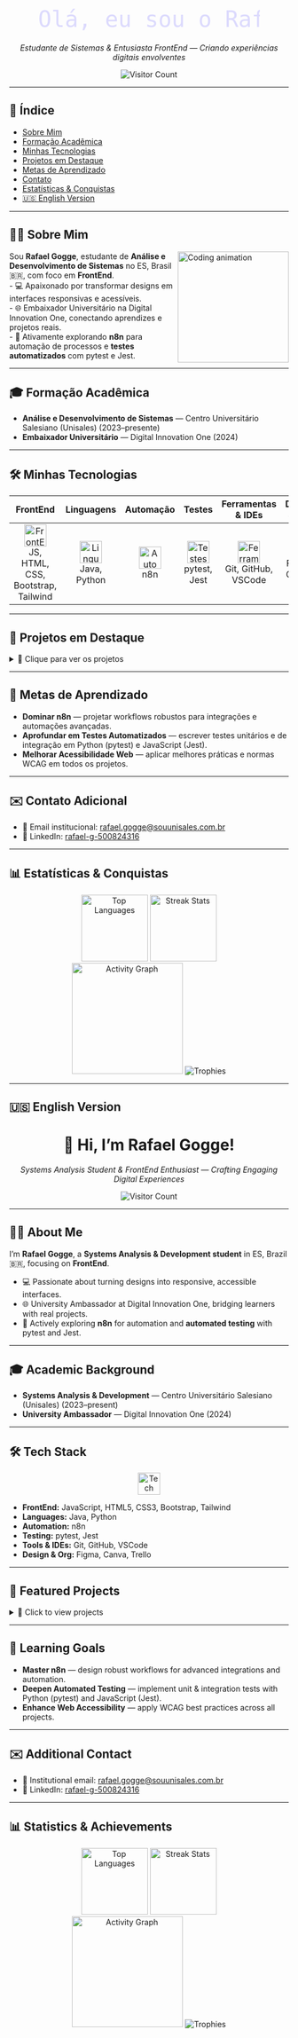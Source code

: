 <!-- ========================= -->
<!-- 🌟 README PROFILE START -->
<!-- ========================= -->

<div align="center">
  <!-- SVG animado com efeito de digitação -->
  <svg width="400" height="60">
    <text x="0" y="45" font-size="40" font-family="monospace" fill="#6C63FF">
      <animate attributeName="opacity" values="0;1;1;0" keyTimes="0;0.1;0.9;1" dur="3s" repeatCount="indefinite" />
      Olá, eu sou o Rafael Gogge!
    </text>
  </svg>
  <p><em>Estudante de Sistemas & Entusiasta FrontEnd — Criando experiências digitais envolventes</em></p>
  <!-- Visitor Count Badge -->
  <img src="https://profile-counter.glitch.me/RafaelGogge/count.svg" alt="Visitor Count" />
</div>

---

## 📑 Índice

- [Sobre Mim](#🙋‍♂️-sobre-mim)
- [Formação Acadêmica](#🎓-formação-acadêmica)
- [Minhas Tecnologias](#🛠️-minhas-tecnologias)
- [Projetos em Destaque](#🚀-projetos-em-destaque)
- [Metas de Aprendizado](#🚀-metas-de-aprendizado)
- [Contato](#✉️-contato-adicional)
- [Estatísticas & Conquistas](#📊-estatísticas--conquistas)
- [🇺🇸 English Version](#🇺🇸-english-version)

---

## 🙋‍♂️ Sobre Mim

<div align="left">
  <img src="https://media.giphy.com/media/qgQUggAC3Pfv687qPC/giphy.gif" width="200" align="right" alt="Coding animation" />
  Sou <b>Rafael Gogge</b>, estudante de <b>Análise e Desenvolvimento de Sistemas</b> no ES, Brasil 🇧🇷, com foco em <b>FrontEnd</b>.<br>
  - 💻 Apaixonado por transformar designs em interfaces responsivas e acessíveis.<br>
  - 🌐 Embaixador Universitário na Digital Innovation One, conectando aprendizes e projetos reais.<br>
  - 🚀 Ativamente explorando <b>n8n</b> para automação de processos e <b>testes automatizados</b> com pytest e Jest.
</div>

---

## 🎓 Formação Acadêmica

- **Análise e Desenvolvimento de Sistemas** — Centro Universitário Salesiano (Unisales) (2023–presente)
- **Embaixador Universitário** — Digital Innovation One (2024)

---

## 🛠️ Minhas Tecnologias

<div align="center">

|                                                                 **FrontEnd**                                                                  |                                           **Linguagens**                                           |                                    **Automação**                                     |                                             **Testes**                                             |                                                **Ferramentas & IDEs**                                                |                                                 **Design & Org**                                                  |
| :-------------------------------------------------------------------------------------------------------------------------------------------: | :------------------------------------------------------------------------------------------------: | :----------------------------------------------------------------------------------: | :------------------------------------------------------------------------------------------------: | :------------------------------------------------------------------------------------------------------------------: | :---------------------------------------------------------------------------------------------------------------: |
| <img src="https://skillicons.dev/icons?i=js,html,css,bootstrap,tailwind" height="40" alt="FrontEnd" /><br/>JS, HTML, CSS, Bootstrap, Tailwind | <img src="https://skillicons.dev/icons?i=java,py" height="40" alt="Linguagens" /><br/>Java, Python | <img src="https://skillicons.dev/icons?i=n8n" height="40" alt="Automação" /><br/>n8n | <img src="https://skillicons.dev/icons?i=jest,pytest" height="40" alt="Testes" /><br/>pytest, Jest | <img src="https://skillicons.dev/icons?i=git,github,vscode" height="40" alt="Ferramentas" /><br/>Git, GitHub, VSCode | <img src="https://skillicons.dev/icons?i=figma,canva,trello" height="40" alt="Design" /><br/>Figma, Canva, Trello |

</div>

---

## 🚀 Projetos em Destaque

<details>
<summary>🎯 Clique para ver os projetos</summary>

|          Projeto           | Descrição                                                                                            |            Tech Stack            |                              Link                               |
| :------------------------: | :--------------------------------------------------------------------------------------------------- | :------------------------------: | :-------------------------------------------------------------: |
|    **Unilab Frontend**     | Sistema de agendamento para laboratórios universitários, facilitando o gerenciamento de horários.    | JavaScript, HTML, CSS, Bootstrap |    [GitHub](https://github.com/RafaelGogge/unilab_frontend)     |
| **GTI Sistema de Eventos** | Gerenciamento e exibição de eventos para painéis digitais da SSVS, com UI profissional e responsiva. |      HTML, CSS, JavaScript       | [GitHub](https://github.com/RafaelGogge/gti_sistema_de_eventos) |
|     **Super Quiz QA**      | Quiz interativo para revisão de Qualidade de Software, tornando o estudo mais dinâmico e divertido.  |      HTML, CSS, JavaScript       |     [GitHub](https://github.com/RafaelGogge/super_quiz_QA)      |

</details>

---

## 🚀 Metas de Aprendizado

- **Dominar n8n** — projetar workflows robustos para integrações e automações avançadas.
- **Aprofundar em Testes Automatizados** — escrever testes unitários e de integração em Python (pytest) e JavaScript (Jest).
- **Melhorar Acessibilidade Web** — aplicar melhores práticas e normas WCAG em todos os projetos.

---

## ✉️ Contato Adicional

- 📧 Email institucional: [rafael.gogge@souunisales.com.br](mailto:rafael.gogge@souunisales.com.br)
- 🔗 LinkedIn: [rafael-g-500824316](https://www.linkedin.com/in/rafael-g-500824316/)

---

## 📊 Estatísticas & Conquistas

<div align="center">
  <img src="https://github-readme-stats.vercel.app/api/top-langs?username=rafaelgogge&layout=compact&langs_count=5&theme=dracula" height="120" alt="Top Languages" />
  <img src="https://streak-stats.demolab.com?user=rafaelgogge&mode=daily&theme=dracula&border_radius=4" height="120" alt="Streak Stats" />
</div>

<div align="center">
  <img src="https://github-readme-activity-graph.vercel.app/graph?username=rafaelgogge&theme=react&area=true" height="200" alt="Activity Graph" />
  <img src="https://github-profile-trophy.vercel.app/?username=RafaelGogge&theme=onedark&column=4&margin-w=10&margin-h=10" alt="Trophies" />
</div>

---

## 🇺🇸 English Version

<div align="center">
  <h1>👋 Hi, I’m Rafael Gogge!</h1>
  <p><em>Systems Analysis Student & FrontEnd Enthusiast — Crafting Engaging Digital Experiences</em></p>
  <img src="https://profile-counter.glitch.me/RafaelGogge/count.svg" alt="Visitor Count" />
</div>

---

## 🙋‍♂️ About Me

I’m **Rafael Gogge**, a **Systems Analysis & Development student** in ES, Brazil 🇧🇷, focusing on **FrontEnd**.

- 💻 Passionate about turning designs into responsive, accessible interfaces.
- 🌐 University Ambassador at Digital Innovation One, bridging learners with real projects.
- 🚀 Actively exploring **n8n** for automation and **automated testing** with pytest and Jest.

---

## 🎓 Academic Background

- **Systems Analysis & Development** — Centro Universitário Salesiano (Unisales) (2023–present)
- **University Ambassador** — Digital Innovation One (2024)

---

## 🛠️ Tech Stack

<div align="center">
<img src="https://skillicons.dev/icons?i=js,html,css,bootstrap,tailwind,git,github,vscode,java,py,n8n" height="40" alt="Tech Stack" />
</div>

- **FrontEnd:** JavaScript, HTML5, CSS3, Bootstrap, Tailwind
- **Languages:** Java, Python
- **Automation:** n8n
- **Testing:** pytest, Jest
- **Tools & IDEs:** Git, GitHub, VSCode
- **Design & Org:** Figma, Canva, Trello

---

## 🚀 Featured Projects

<details>
<summary>🎯 Click to view projects</summary>

|       Project        | Description                                                                                       |        Tech Stack        |                              Link                               |
| :------------------: | :------------------------------------------------------------------------------------------------ | :----------------------: | :-------------------------------------------------------------: |
| **Unilab Frontend**  | Lab scheduling system for university, simplifying timetable management for professors.            | JS, HTML, CSS, Bootstrap |    [GitHub](https://github.com/RafaelGogge/unilab_frontend)     |
| **GTI Event System** | End-to-end event management & display for SSVS digital panels, with a professional responsive UI. |  HTML, CSS, JavaScript   | [GitHub](https://github.com/RafaelGogge/gti_sistema_de_eventos) |
|  **Super Quiz QA**   | Interactive quiz for Software Quality review, making study sessions more dynamic and enjoyable.   |  HTML, CSS, JavaScript   |     [GitHub](https://github.com/RafaelGogge/super_quiz_QA)      |

</details>

---

## 🚀 Learning Goals

- **Master n8n** — design robust workflows for advanced integrations and automation.
- **Deepen Automated Testing** — implement unit & integration tests with Python (pytest) and JavaScript (Jest).
- **Enhance Web Accessibility** — apply WCAG best practices across all projects.

---

## ✉️ Additional Contact

- 📧 Institutional email: [rafael.gogge@souunisales.com.br](mailto:rafael.gogge@souunisales.com.br)
- 🔗 LinkedIn: [rafael-g-500824316](https://www.linkedin.com/in/rafael-g-500824316/)

---

## 📊 Statistics & Achievements

<div align="center">
  <img src="https://github-readme-stats.vercel.app/api/top-langs?username=rafaelgogge&layout=compact&langs_count=5&theme=dracula" height="120" alt="Top Languages" />
  <img src="https://streak-stats.demolab.com?user=rafaelgogge&mode=daily&theme=dracula&border_radius=4" height="120" alt="Streak Stats" />
</div>

<div align="center">
  <img src="https://github-readme-activity-graph.vercel.app/graph?username=rafaelgogge&theme=react&area=true" height="200" alt="Activity Graph" />
  <img src="https://github-profile-trophy.vercel.app/?username=RafaelGogge&theme=onedark&column=4&margin-w=10&margin-h=10" alt="Trophies" />
</div>

<!-- ========================= -->
<!-- 🌟 README PROFILE END -->
<!-- ========================= -->
